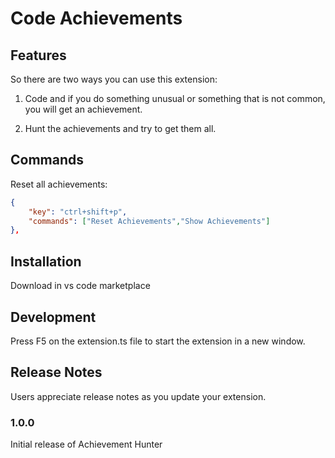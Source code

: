 # Code Achievements

## Features

So there are two ways you can use this extension:
1. Code and if you do something unusual or something that is not common, you will get an achievement.

2. Hunt the achievements and try to get them all.

## Commands

Reset all achievements:
```json
{
    "key": "ctrl+shift+p",
    "commands": ["Reset Achievements","Show Achievements"]
},

```

## Installation

Download in vs code marketplace

## Development

Press F5 on the extension.ts file to start the extension in a new window.

## Release Notes

Users appreciate release notes as you update your extension.

### 1.0.0

Initial release of Achievement Hunter

